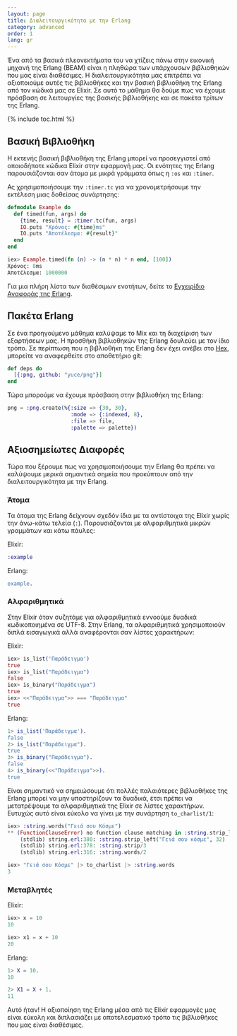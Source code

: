 ```yaml
---
layout: page
title: Διαλειτουργικότητα με την Erlang
category: advanced
order: 1
lang: gr
---
```


Ένα από τα βασικά πλεονεκτήματα του να χτίζεις πάνω στην εικονική μηχανή της Erlang (BEAM)  είναι η πληθώρα των υπάρχουσων βιβλιοθηκών που μας είναι διαθέσιμες.  Η διαλειτουργικότητα μας επιτρέπει να αξιοποιούμε αυτές τις βιβλιοθήκες και την βασική βιβλιοθήκη της Erlang από τον κώδικά μας σε Elixir.  Σε αυτό το μάθημα θα δούμε πως να έχουμε πρόσβαση σε λειτουργίες της βασικής βιβλιοθήκης και σε πακέτα τρίτων της Erlang.

{% include toc.html %}

## Βασική Βιβλιοθήκη

Η εκτενής βασική βιβλιοθήκη της Erlang μπορεί να προσεγγιστεί από οποιοδήποτε κώδικα Elixir στην εφαρμογή μας.  Οι ενότητες της Erlang παρουσιάζονται σαν άτομα με μικρά γράμματα όπως η `:os` και `:timer`.

Ας χρησιμοποιήσουμε την `:timer.tc` για να χρονομετρήσουμε την εκτέλεση μιας δοθείσας συνάρτησης:

```elixir
defmodule Example do
  def timed(fun, args) do
    {time, result} = :timer.tc(fun, args)
    IO.puts "Χρόνος: #{time}ms"
    IO.puts "Αποτέλεσμα: #{result}"
  end
end

iex> Example.timed(fn (n) -> (n * n) * n end, [100])
Χρόνος: 8ms
Αποτέλεσμα: 1000000
```

Για μια πλήρη λίστα των διαθέσιμων ενοτήτων, δείτε το [Εγχειρίδιο Αναφοράς της Erlang](http://erlang.org/doc/apps/stdlib/).

## Πακέτα Erlang

Σε ένα προηγούμενο μάθημα καλύψαμε το Mix και τη διαχείριση των εξαρτήσεων μας.  Η προσθήκη βιβλιοθηκών της Erlang δουλεύει με τον ίδιο τρόπο.  Σε περίπτωση που η βιβλιοθήκη της Erlang δεν έχει ανέβει στο [Hex](https://hex.pm), μπορείτε να αναφερθείτε στο αποθετήριο git:

```elixir
def deps do
  [{:png, github: "yuce/png"}]
end
```

Τώρα μπορούμε να έχουμε πρόσβαση στην βιβλιοθήκη της Erlang:

```elixir
png = :png.create(%{:size => {30, 30},
                    :mode => {:indexed, 8},
                    :file => file,
                    :palette => palette})
```

## Αξιοσημείωτες Διαφορές

Τώρα που ξέρουμε πως να χρησιμοποιήσουμε την Erlang θα πρέπει να καλύψουμε μερικά σημαντικά σημεία που προκύπτουν από την διαλειτουργικότητα με την Erlang.

### Άτομα

Τα άτομα της Erlang δείχνουν σχεδόν ίδια με τα αντίστοιχα της Elixir χωρίς την άνω-κάτω τελεία (`:`).  Παρουσιάζονται με αλφαριθμητικά μικρών γραμμάτων και κάτω πάυλες:

Elixir:

```elixir
:example
```

Erlang:

```erlang
example.
```

### Αλφαριθμητικά

Στην Elixir όταν συζητάμε για αλφαριθμητικά εννοούμε δυαδικά κωδικοποιημένα σε UTF-8.  Στην Erlang, τα αλφαριθμητικά χρησιμοποιούν διπλά εισαγωγικά αλλά αναφέρονται σαν λίστες χαρακτήρων:

Elixir:

```elixir
iex> is_list('Παράδειγμα')
true
iex> is_list("Παράδειγμα")
false
iex> is_binary("Παράδειγμα")
true
iex> <<"Παράδειγμα">> === "Παράδειγμα"
true
```

Erlang:

```erlang
1> is_list('Παράδειγμα').
false
2> is_list("Παράδειγμα").
true
3> is_binary("Παράδειγμα").
false
4> is_binary(<<"Παράδειγμα">>).
true
```

Είναι σημαντικό να σημειώσουμε ότι πολλές παλαιότερες βιβλιοθήκες της Erlang μπορεί να μην υποστηρίζουν τα δυαδικά, έτσι πρέπει να μετατρέψουμε τα αλφαριθμητικά της Elixir σε λίστες χαρακτήρων.  Ευτυχώς αυτό είναι εύκολο να γίνει με την συνάρτηση `to_charlist/1`:

```elixir
iex> :string.words("Γειά σου Κόσμε")
** (FunctionClauseError) no function clause matching in :string.strip_left/2
    (stdlib) string.erl:380: :string.strip_left("Γειά σου κόσμε", 32)
    (stdlib) string.erl:378: :string.strip/3
    (stdlib) string.erl:316: :string.words/2

iex> "Γειά σου Κόσμε" |> to_charlist |> :string.words
3
```

### Μεταβλητές

Elixir:

```elixir
iex> x = 10
10

iex> x1 = x + 10
20
```

Erlang:

```erlang
1> X = 10.
10

2> X1 = X + 1.
11
```

Αυτό ήταν!  Η αξιοποίηση της Erlang μέσα από τις Elixir εφαρμογές μας είναι εύκολη και διπλασιάζει με αποτελεσματικό τρόπο τις βιβλιοθήκες που μας είναι διαθέσιμες.
